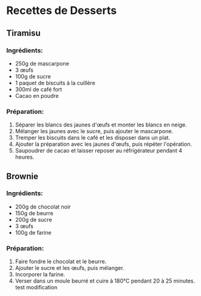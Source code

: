 # Recettes de Desserts
## Tiramisu
### Ingrédients:
- 250g de mascarpone
- 3 œufs
- 100g de sucre
- 1 paquet de biscuits à la cuillère
- 300ml de café fort
- Cacao en poudre
### Préparation:
1. Séparer les blancs des jaunes d'œufs et monter les blancs en neige.
2. Mélanger les jaunes avec le sucre, puis ajouter le mascarpone.
3. Tremper les biscuits dans le café et les disposer dans un plat.
4. Ajouter la préparation avec les jaunes d'œufs, puis répéter l'opération.
5. Saupoudrer de cacao et laisser reposer au réfrigérateur pendant 4 heures.
## Brownie
### Ingrédients:
- 200g de chocolat noir
- 150g de beurre
- 200g de sucre
- 3 œufs
- 100g de farine
### Préparation:
1. Faire fondre le chocolat et le beurre.
2. Ajouter le sucre et les œufs, puis mélanger.
3. Incorporer la farine.
4. Verser dans un moule beurré et cuire à 180°C pendant 20 à 25 minutes.
test modification
